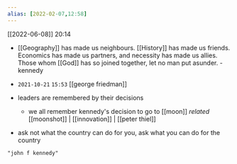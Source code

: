 ```yaml
---
alias: [2022-02-07,12:58]
---
```


[[2022-06-08]] 20:14
- [[Geography]] has made us neighbours. [[History]] has made us friends. Economics has made us partners, and necessity has made us allies. Those whom [[God]] has so joined together, let no man put asunder. - kennedy

- `2021-10-21` `15:53` [[george friedman]]
- leaders are remembered by their decisions
	- we all remember kennedy's decision to go to [[moon]] _related_ [[moonshot]] | [[innovation]] | [[peter thiel]]
- ask not what the country can do for you, ask what you can do for the country
```query
"john f kennedy"
```